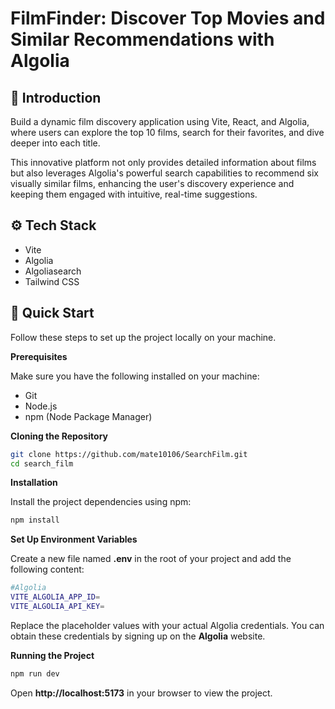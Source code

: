 # FilmFinder: Discover Top Movies and Similar Recommendations with Algolia

## 🤖 Introduction

Build a dynamic film discovery application using Vite, React, and Algolia, where users can explore the top 10 films, search for their favorites, and dive deeper into each title.

This innovative platform not only provides detailed information about films but also leverages Algolia's powerful search capabilities to recommend six visually similar films, enhancing the user's discovery experience and keeping them engaged with intuitive, real-time suggestions.

## ⚙️ Tech Stack

- Vite
- Algolia
- Algoliasearch
- Tailwind CSS

## 🚀 Quick Start

Follow these steps to set up the project locally on your machine.

**Prerequisites**

Make sure you have the following installed on your machine:

- Git
- Node.js
- npm (Node Package Manager)

**Cloning the Repository**

```bash
git clone https://github.com/mate10106/SearchFilm.git
cd search_film
```

**Installation**

Install the project dependencies using npm:

```bash
npm install
```

**Set Up Environment Variables**

Create a new file named **.env** in the root of your project and add the following content:

```bash
#Algolia
VITE_ALGOLIA_APP_ID=
VITE_ALGOLIA_API_KEY=
```

Replace the placeholder values with your actual Algolia credentials. You can obtain these credentials by signing up on the **Algolia** website.

**Running the Project**

```bash
npm run dev
```

Open **http://localhost:5173** in your browser to view the project.
